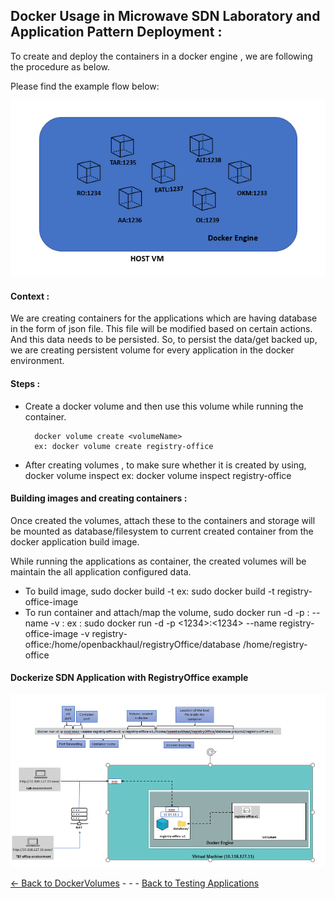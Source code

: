 ## Docker Usage in Microwave SDN Laboratory and Application Pattern Deployment : 

To create and deploy the containers in a docker engine , we are following the procedure as below.

Please find the example flow below:

![SDNApplications](Images/NewDockertynyapplicationpattern.PNG)

#### Context :
We are creating containers for the applications which are having database in the form of json file. This file will be modified based on certain actions. And this data needs to be persisted. So, to persist the data/get backed up, we are creating persistent volume for every application in the docker environment. 
	
#### Steps :
* Create a docker volume and then use this volume while running the container.

        docker volume create <volumeName>
        ex: docker volume create registry-office

* After creating volumes , to make sure whether it is created by using, 
        docker volume inspect <volumeName>
        ex: docker volume inspect registry-office

#### Building images and creating containers :
Once created the volumes, attach these to the containers and storage will be mounted as database/filesystem to current created container from the docker application build image. 

While running the applications as container, the created volumes will be maintain the all application configured data.
* To build image,
        sudo docker build -t <image-name>
        ex: sudo docker build -t registry-office-image
* To run container and attach/map the volume,
        sudo docker run -d -p <port>:<port> --name <imagename> -v <volumename>:<pathtomount><localmountedpath>
        ex : sudo docker run -d -p <1234>:<1234> --name registry-office-image -v registry-office:/home/openbackhaul/registryOffice/database /home/registry-office
        
#### Dockerize SDN Application with RegistryOffice example
![SDN dockerize Application Pattern](Images/exmpleROdockerimage.PNG)


[<- Back to DockerVolumes](./DockerVolumes.md) - - - [Back to Testing Applications](../../../TestingApplications.md)
